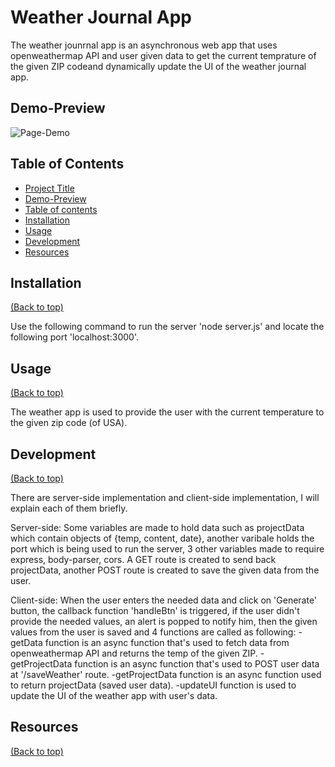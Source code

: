 # Weather Journal App
	
The weather jounrnal app is an asynchronous web app that uses openweathermap API and user given data to get the current temprature of 
the given ZIP codeand dynamically update the UI of the weather journal app.
 
## Demo-Preview
![Page-Demo](https://imgur.com/F5mxrOZ)

## Table of Contents

- [Project Title](#project-title)
- [Demo-Preview](#demo-preview)
- [Table of contents](#table-of-contents)
- [Installation](#installation)
- [Usage](#usage)
- [Development](#development)
- [Resources](#resources)

## Installation
[(Back to top)](#table-of-contents)

Use the following command to run the server 'node server.js' and locate the following port 'localhost:3000'.

## Usage
[(Back to top)](#table-of-contents)

The weather app is used to provide the user with the current temperature to the given zip code (of USA).

## Development
[(Back to top)](#table-of-contents)

There are server-side implementation and client-side implementation, I will explain each of them briefly.

Server-side:
Some variables are made to hold data such as projectData which contain objects of {temp, content, date}, another varibale holds the port
which is being used to run the server, 3 other variables made to require express, body-parser, cors. A GET route is created to send back
projectData, another POST route is created to save the given data from the user.

Client-side:
When the user enters the needed data and click on 'Generate' button, the callback function 'handleBtn' is triggered, if the user didn't provide
the needed values, an alert is popped to notify him, then the given values from the user is saved and 4 functions are called as following:
-getData function is an async function that's used to fetch data from openweathermap API and returns the temp of the given ZIP.
-getProjectData function is an async function that's used to POST user data at '/saveWeather' route.
-getProjectData function is an async function used to return projectData (saved user data).
-updateUI function is used to update the UI of the weather app with user's data. 


## Resources
[(Back to top)](#table-of-contents)
